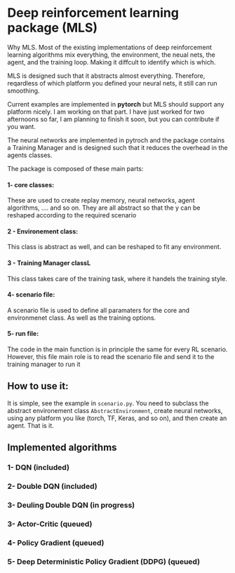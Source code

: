 # Deep reinforcement learning package (MLS)
Why MLS.
Most of the existing implementations of deep reinforcement learning algorithms mix everything, the environment, the neual nets, the agent, and the training loop. Making it diffcult to identify which is which.

MLS is designed such that it abstracts almost everything. Therefore, reqardless of which platform you defined your neural nets, it still can run smoothing.

Current examples are implemented in **pytorch** but MLS should support any platform nicely. I am working on that part. I have just worked for two afternoons so far, I am planning to finish it soon, but you can contribute if you want.

The neural networks are implemented in pytroch and the package contains a Training Manager and is designed such that it reduces the overhead in the agents classes.

The package is composed of these main parts:
 #### 1- core classes: 
  These are used to create replay memory, neural networks, agent algorithms, .... and so on. They are all abstract so that the y can be reshaped according to the required scenario
 #### 2 - Environement class:
 This class is abstract as well, and can be reshaped to fit any environment.
 #### 3 - Training Manager classL
 This class takes care of the training task, where it handels the training style.
 #### 4- scenario file:
 A scenario file is used to define all paramaters for the core and environmenet class. As well as the training options.
 
 #### 5- run file:
 The code in the main function is in principle the same for every RL scenario. However, this file main role is to read the scenario file and send it to the training manager to run it
 
## How to use it:
It is simple, see the example in `scenario.py`. You need to subclass the abstract environement class `AbstractEnvironment`, create neural networks, using any platform you like (torch, TF, Keras, and so on), and then create an agent. That is it.



## Implemented algorithms 
 ### 1- DQN (included)
 ### 2- Double DQN (included)
 ### 3- Deuling Double DQN (in progress)
 ### 3- Actor-Critic (queued)
 ### 4- Policy Gradient (queued)
 ### 5- Deep Deterministic Policy Gradient (DDPG) (queued)
 
 

